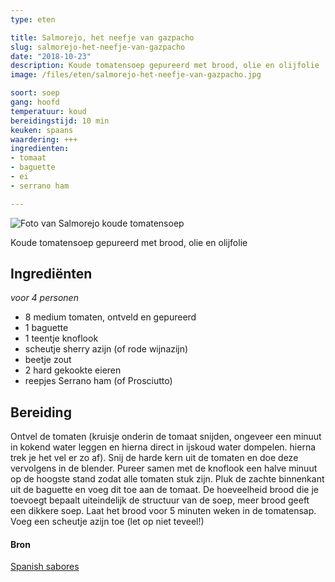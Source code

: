 ```yaml
---
type: eten

title: Salmorejo, het neefje van gazpacho
slug: salmorejo-het-neefje-van-gazpacho
date: "2018-10-23"
description: Koude tomatensoep gepureerd met brood, olie en olijfolie
image: /files/eten/salmorejo-het-neefje-van-gazpacho.jpg

soort: soep
gang: hoofd
temperatuur: koud
bereidingstijd: 10 min
keuken: spaans
waardering: +++
ingredienten:
- tomaat
- baguette
- ei
- serrano ham

---
```



![Foto van Salmorejo koude tomatensoep](/files/eten/salmorejo-het-neefje-van-gazpacho.jpg)

Koude tomatensoep gepureerd met brood, olie en olijfolie

## Ingrediënten

*voor 4 personen*

* 8 medium tomaten, ontveld en gepureerd
* 1 baguette
* 1 teentje knoflook
* scheutje sherry azijn (of rode wijnazijn)
* beetje zout
* 2 hard gekookte eieren
* reepjes Serrano ham (of Prosciutto)

## Bereiding

Ontvel de tomaten (kruisje onderin de tomaat snijden, ongeveer een minuut in kokend water leggen en hierna direct in ijskoud water dompelen. hierna trek je het vel er zo af). Snij de harde kern uit de tomaten en doe deze vervolgens in de blender. Pureer samen met de knoflook een halve minuut op de hoogste stand zodat alle tomaten stuk zijn.
Pluk de zachte binnenkant uit de baguette en voeg dit toe aan de tomaat. De hoeveelheid brood die je toevoegt bepaalt uiteindelijk de structuur van de soep, meer brood geeft een dikkere soep. Laat het brood voor 5 minuten weken in de tomatensap.
Voeg een scheutje azijn toe (let op niet teveel!)

#### Bron

[Spanish sabores](http://spanishsabores.com/)

